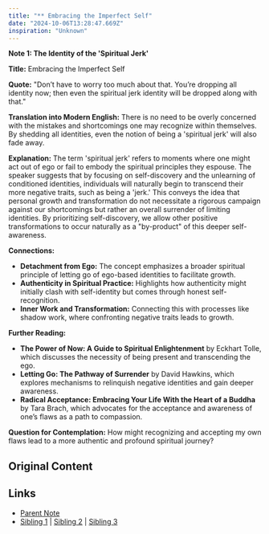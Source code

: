 ```yaml
---
title: "** Embracing the Imperfect Self"
date: "2024-10-06T13:28:47.669Z"
inspiration: "Unknown"
---
```



**Note 1: The Identity of the 'Spiritual Jerk'**

**Title:** Embracing the Imperfect Self

**Quote:** "Don’t have to worry too much about that. You’re dropping all identity now; then even the spiritual jerk identity will be dropped along with that."

**Translation into Modern English:** There is no need to be overly concerned with the mistakes and shortcomings one may recognize within themselves. By shedding all identities, even the notion of being a 'spiritual jerk' will also fade away.

**Explanation:** The term 'spiritual jerk' refers to moments where one might act out of ego or fail to embody the spiritual principles they espouse. The speaker suggests that by focusing on self-discovery and the unlearning of conditioned identities, individuals will naturally begin to transcend their more negative traits, such as being a 'jerk.' This conveys the idea that personal growth and transformation do not necessitate a rigorous campaign against our shortcomings but rather an overall surrender of limiting identities. By prioritizing self-discovery, we allow other positive transformations to occur naturally as a "by-product" of this deeper self-awareness.

**Connections:**
- **Detachment from Ego:** The concept emphasizes a broader spiritual principle of letting go of ego-based identities to facilitate growth.
- **Authenticity in Spiritual Practice:** Highlights how authenticity might initially clash with self-identity but comes through honest self-recognition.
- **Inner Work and Transformation:** Connecting this with processes like shadow work, where confronting negative traits leads to growth.

**Further Reading:**
- **The Power of Now: A Guide to Spiritual Enlightenment** by Eckhart Tolle, which discusses the necessity of being present and transcending the ego.
- **Letting Go: The Pathway of Surrender** by David Hawkins, which explores mechanisms to relinquish negative identities and gain deeper awareness.
- **Radical Acceptance: Embracing Your Life With the Heart of a Buddha** by Tara Brach, which advocates for the acceptance and awareness of one’s flaws as a path to compassion.

**Question for Contemplation:** How might recognizing and accepting my own flaws lead to a more authentic and profound spiritual journey?



## Original Content



## Links

- [Parent Note](/parent-note.md)
- [Sibling 1](/zettel1.md) | [Sibling 2](/zettel2.md) | [Sibling 3](/zettel3.md)
